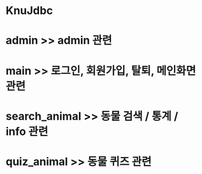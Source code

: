# KnuJdbc

# admin >> admin 관련
# main >> 로그인, 회원가입, 탈퇴, 메인화면 관련
# search_animal >> 동물 검색 / 통계 / info 관련
# quiz_animal >> 동물 퀴즈 관련
